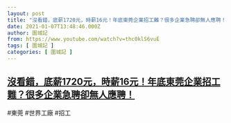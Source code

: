 ```yaml
---
layout: post
title: "沒看錯，底薪1720元，時薪16元！年底東莞企業招工難？很多企業急聘卻無人應聘！"
date: 2021-01-07T13:48:46.000Z
author: 圍城記
from: https://www.youtube.com/watch?v=thc0klS6vuE
tags: [ 圍城記 ]
categories: [ 圍城記 ]
---
```

<!--1610027326000-->
[沒看錯，底薪1720元，時薪16元！年底東莞企業招工難？很多企業急聘卻無人應聘！](https://www.youtube.com/watch?v=thc0klS6vuE)
------

<div>
#東莞 #世界工廠 #招工
</div>
